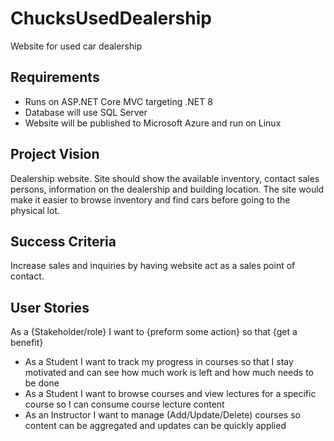 # ChucksUsedDealership
Website for used car dealership

## Requirements
- Runs on ASP.NET Core MVC targeting .NET 8
- Database will use SQL Server
- Website will be published to Microsoft Azure and run on Linux

## Project Vision
Dealership website. Site should show the available inventory, contact sales persons, information on the dealership and building location.
The site would make it easier to browse inventory and find cars before going to the physical lot.

## Success Criteria
Increase sales and inquiries by having website act as a sales point of contact.

## User Stories
As a {Stakeholder/role} I want to {preform some action} so that {get a benefit}

- As a Student I want to track my progress in courses so that I stay motivated and can see how much work is left and how much needs to be done
- As a Student I want to browse courses and view lectures for a specific course so I can consume course lecture content
- As an Instructor I want to manage (Add/Update/Delete) courses so content can be aggregated and updates can be quickly applied
